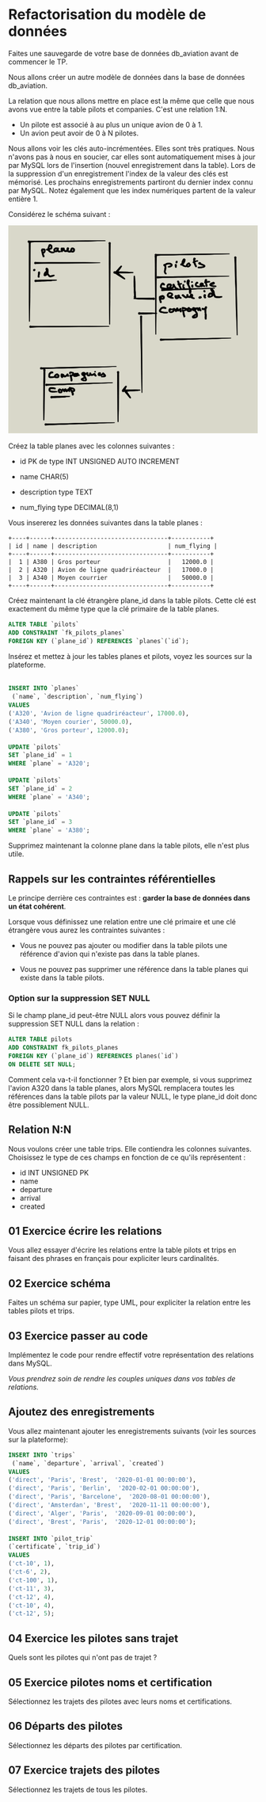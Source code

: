 
# Refactorisation du modèle de données

Faites une sauvegarde de votre base de données db_aviation avant de commencer le TP.

Nous allons créer un autre modèle de données dans la base de données db_aviation.

La relation que nous allons mettre en place est la même que celle que nous avons vue entre la table pilots et companies. C'est une relation 1:N.

- Un pilote est associé à au plus un unique avion de 0 à 1.
- Un avion peut avoir de 0 à N pilotes.

Nous allons voir les clés auto-incrémentées. Elles sont très pratiques. Nous n'avons pas à nous en soucier, car elles sont automatiquement mises à jour par MySQL lors de l'insertion (nouvel enregistrement dans la table). Lors de la suppression d'un enregistrement l'index de la valeur des clés est mémorisé. Les prochains enregistrements partiront du dernier index connu par MySQL. Notez également que les index numériques partent de la valeur entière 1.

Considérez le schéma suivant :

![schema](../images/schema.png)


Créez la table planes avec les colonnes suivantes :

- id PK de type INT UNSIGNED AUTO INCREMENT

- name CHAR(5)

- description type TEXT

- num_flying type DECIMAL(8,1)

Vous insererez les données suivantes dans la table planes :

```text
+----+------+--------------------------------+-----------+
| id | name | description                    | num_flying |
+----+------+--------------------------------+-----------+
|  1 | A380 | Gros porteur                   |   12000.0 |
|  2 | A320 | Avion de ligne quadriréacteur  |   17000.0 |
|  3 | A340 | Moyen courrier                 |   50000.0 |
+----+------+--------------------------------+-----------+
```

Créez maintenant la clé étrangère plane_id dans la table pilots. Cette clé est exactement du même type que la clé primaire de la table planes.

```sql
ALTER TABLE `pilots`
ADD CONSTRAINT `fk_pilots_planes`
FOREIGN KEY (`plane_id`) REFERENCES `planes`(`id`);
```

Insérez et mettez à jour les tables planes et pilots, voyez les sources sur la plateforme.

```sql

INSERT INTO `planes`
 (`name`, `description`, `num_flying`)
VALUES
('A320', 'Avion de ligne quadriréacteur', 17000.0),
('A340', 'Moyen courier', 50000.0),
('A380', 'Gros porteur', 12000.0);

UPDATE `pilots`
SET `plane_id` = 1
WHERE `plane` = 'A320';

UPDATE `pilots`
SET `plane_id` = 2
WHERE `plane` = 'A340';

UPDATE `pilots`
SET `plane_id` = 3
WHERE `plane` = 'A380';

```

Supprimez maintenant la colonne plane dans la table pilots, elle n'est plus utile.

## Rappels sur les contraintes référentielles

Le principe derrière ces contraintes est : **garder la base de données dans un état cohérent**.

Lorsque vous définissez une relation entre une clé primaire et une clé étrangère vous aurez les contraintes suivantes :

- Vous ne pouvez pas ajouter ou modifier dans la table pilots une référence d'avion qui n'existe pas dans la table planes.

- Vous ne pouvez pas supprimer une référence dans la table planes qui existe dans la table pilots.

### Option sur la suppression SET NULL

Si le champ plane_id peut-être NULL alors vous pouvez définir la suppression SET NULL dans la relation :

```sql
ALTER TABLE pilots
ADD CONSTRAINT fk_pilots_planes
FOREIGN KEY (`plane_id`) REFERENCES planes(`id`)
ON DELETE SET NULL;
```

Comment cela va-t-il fonctionner ? Et bien par exemple, si vous supprimez l'avion A320 dans la table planes, alors MySQL remplacera toutes les références dans la table pilots par la valeur NULL, le type plane_id doit donc être possiblement NULL.

## Relation N:N

Nous voulons créer une table trips. Elle contiendra les colonnes suivantes. Choisissez le type de ces champs en fonction de ce qu'ils représentent :

- id INT UNSIGNED PK
- name
- departure
- arrival
- created

## 01 Exercice écrire les relations

Vous allez essayer d'écrire les relations entre la table pilots et trips en faisant des phrases en français pour expliciter leurs cardinalités.

## 02 Exercice schéma

Faites un schéma sur papier, type UML, pour expliciter la relation entre les tables pilots et trips.

## 03 Exercice passer au code

Implémentez le code pour rendre effectif votre représentation des relations dans MySQL.

*Vous prendrez soin de rendre les couples uniques dans vos tables de relations.*

## Ajoutez des enregistrements

Vous allez maintenant ajouter les enregistrements suivants (voir les sources sur la plateforme):

```sql
INSERT INTO `trips`
 (`name`, `departure`, `arrival`, `created`)
VALUES
('direct', 'Paris', 'Brest',  '2020-01-01 00:00:00'),
('direct', 'Paris', 'Berlin',  '2020-02-01 00:00:00'),
('direct', 'Paris', 'Barcelone',  '2020-08-01 00:00:00'),
('direct', 'Amsterdan', 'Brest',  '2020-11-11 00:00:00'),
('direct', 'Alger', 'Paris',  '2020-09-01 00:00:00'),
('direct', 'Brest', 'Paris',  '2020-12-01 00:00:00');

INSERT INTO `pilot_trip`
(`certificate`, `trip_id`)
VALUES
('ct-10', 1),
('ct-6', 2),
('ct-100', 1),
('ct-11', 3),
('ct-12', 4),
('ct-10', 4),
('ct-12', 5);
```

## 04 Exercice les pilotes sans trajet

Quels sont les pilotes qui n'ont pas de trajet ?

## 05 Exercice pilotes noms et certification

Sélectionnez les trajets des pilotes avec leurs noms et certifications.

## 06 Départs des pilotes 

Sélectionnez les départs des pilotes par certification.

## 07 Exercice trajets des pilotes

Sélectionnez les trajets de tous les pilotes.
